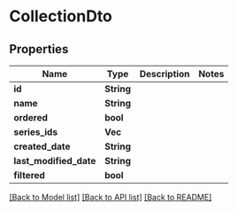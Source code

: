 # CollectionDto

## Properties

Name | Type | Description | Notes
------------ | ------------- | ------------- | -------------
**id** | **String** |  | 
**name** | **String** |  | 
**ordered** | **bool** |  | 
**series_ids** | **Vec<String>** |  | 
**created_date** | **String** |  | 
**last_modified_date** | **String** |  | 
**filtered** | **bool** |  | 

[[Back to Model list]](../README.md#documentation-for-models) [[Back to API list]](../README.md#documentation-for-api-endpoints) [[Back to README]](../README.md)


